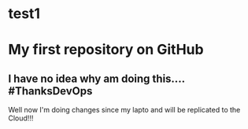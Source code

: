 # test1
My first repository on GitHub
=====
I have no idea why am doing this.... #ThanksDevOps
--
Well now I'm doing changes since my lapto and will be replicated to the Cloud!!!


